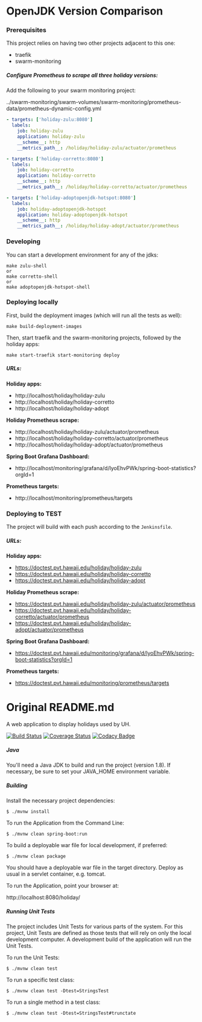 # OpenJDK Version Comparison

### Prerequisites

This project relies on having two other projects adjacent to this one:
* traefik
* swarm-monitoring

##### Configure Prometheus to scrape all three holiday versions:

Add the following to your swarm monitoring project:

../swarm-monitoring/swarm-volumes/swarm-monitoring/prometheus-data/prometheus-dynamic-config.yml
```yml
- targets: ['holiday-zulu:8080']
  labels:
    job: holiday-zulu
    application: holiday-zulu
    __scheme__: http
    __metrics_path__: /holiday/holiday-zulu/actuator/prometheus

- targets: ['holiday-corretto:8080']
  labels:
    job: holiday-corretto
    application: holiday-corretto
    __scheme__: http
    __metrics_path__: /holiday/holiday-corretto/actuator/prometheus

- targets: ['holiday-adoptopenjdk-hotspot:8080']
  labels:
    job: holiday-adoptopenjdk-hotspot
    application: holiday-adoptopenjdk-hotspot
    __scheme__: http
    __metrics_path__: /holiday/holiday-adopt/actuator/prometheus
```

### Developing

You can start a development environment for any of the jdks:

```shell
make zulu-shell
or
make corretto-shell
or
make adoptopenjdk-hotspot-shell
```

### Deploying locally

First, build the deployment images (which will run all the tests as well):

```shell
make build-deployment-images
```

Then, start traefik and the swarm-monitoring projects, followed by the holiday apps:

```shell
make start-traefik start-monitoring deploy
```

##### URLs:

**Holiday apps:**
* http://localhost/holiday/holiday-zulu
* http://localhost/holiday/holiday-corretto
* http://localhost/holiday/holiday-adopt

**Holiday Prometheus scrape:**
* http://localhost/holiday/holiday-zulu/actuator/prometheus
* http://localhost/holiday/holiday-corretto/actuator/prometheus
* http://localhost/holiday/holiday-adopt/actuator/prometheus

**Spring Boot Grafana Dashboard:**
* http://localhost/monitoring/grafana/d/lyoEhvPWk/spring-boot-statistics?orgId=1

**Prometheus targets:**
* http://localhost/monitoring/prometheus/targets

### Deploying to TEST

The project will build with each push according to the `Jenkinsfile`.

##### URLs:

**Holiday apps:**
* https://doctest.pvt.hawaii.edu/holiday/holiday-zulu
* https://doctest.pvt.hawaii.edu/holiday/holiday-corretto
* https://doctest.pvt.hawaii.edu/holiday/holiday-adopt

**Holiday Prometheus scrape:**
* https://doctest.pvt.hawaii.edu/holiday/holiday-zulu/actuator/prometheus
* https://doctest.pvt.hawaii.edu/holiday/holiday-corretto/actuator/prometheus
* https://doctest.pvt.hawaii.edu/holiday/holiday-adopt/actuator/prometheus

**Spring Boot Grafana Dashboard:**
* https://doctest.pvt.hawaii.edu/monitoring/grafana/d/lyoEhvPWk/spring-boot-statistics?orgId=1

**Prometheus targets:**
* https://doctest.pvt.hawaii.edu/monitoring/prometheus/targets

# Original README.md
A web application to display holidays used by UH.

[![Build Status](https://travis-ci.org/fduckart/uh-holiday-webapp-boot.png?branch=master)](https://travis-ci.org/fduckart/uh-holiday-webapp-boot)
[![Coverage Status](https://coveralls.io/repos/github/fduckart/uh-holiday-webapp-boot/badge.svg)](https://coveralls.io/github/fduckart/uh-holiday-webapp-boot)
[![Codacy Badge](https://api.codacy.com/project/badge/Grade/d68ffad24e34410a9186edd61494a749)](https://www.codacy.com/app/fduckart/uh-holiday-webapp-boot?utm_source=github.com&amp;utm_medium=referral&amp;utm_content=fduckart/uh-holiday-webapp-boot&amp;utm_campaign=Badge_Grade)

##### Java
You'll need a Java JDK to build and run the project (version 1.8).
If necessary, be sure to set your JAVA_HOME environment variable.

##### Building
Install the necessary project dependencies:

    $ ./mvnw install

To run the Application from the Command Line:

    $ ./mvnw clean spring-boot:run

To build a deployable war file for local development, if preferred:

    $ ./mvnw clean package

You should have a deployable war file in the target directory.
Deploy as usual in a servlet container, e.g. tomcat.

To run the Application, point your browser at:

http://localhost:8080/holiday/


##### Running Unit Tests
The project includes Unit Tests for various parts of the system.
For this project, Unit Tests are defined as those tests that will
rely on only the local development computer.
A development build of the application will run the Unit Tests.

To run the Unit Tests:

    $ ./mvnw clean test

To run a specific test class:

    $ ./mvnw clean test -Dtest=StringsTest

To run a single method in a test class:

    $ ./mvnw clean test -Dtest=StringsTest#trunctate
